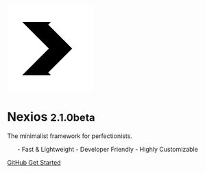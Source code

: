 <!-- _coverpage.md -->

<div class="flex flex-col items-center justify-center text-center space-y-4">
  <img src="./_media/icon.svg" class="w-24 h-24 mx-auto" alt="Nexios Logo"/>

  <h1 class="text-4xl font-bold text-gray-800">
    Nexios <small class="text-indigo-500 text-lg">2.1.0beta</small>
  </h1>

  <p class="text-lg text-gray-600">
    The minimalist framework for perfectionists.
  </p>

  <ul class="text-gray-700 space-y-1  flex justify-center items-center gap-2">
    - <i class="fas fa-rocket text-indigo-600"></i> Fast & Lightweight  
    - <i class="fas fa-code text-green-600"></i> Developer Friendly  
    - <i class="fas fa-cogs text-gray-600"></i> Highly Customizable  
  </ul>

  <div class="flex space-x-4 mt-4">
    <a href="https://github.com/nexios-labs/Nexios" class="px-5 py-2 border-2 border-black  border-[0.5px] text-white rounded-lg shadow hover:bg-gray-900 text-white">
      GitHub
    </a>
    <a href="#introduction" class="px-5 py-2 bg-green-600 text-gray-100 rounded-lg shadow hover:bg-indigo-700 text-inherit ">
      Get Started
    </a>
  </div>
</div>
